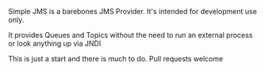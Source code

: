 Simple JMS is a barebones JMS Provider.  It's intended for development use
only.

It provides Queues and Topics without the need to run an external process
or look anything up via JNDI

This is just a start and there is much to do.  Pull requests welcome






